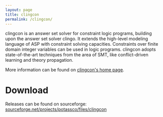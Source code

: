 ```yaml
---
layout: page
title: clingcon
permalink: /clingcon/
---
```


clingcon is an answer set solver for constraint logic programs,
building upon the answer set solver clingo.
It extends the high-level modeling language of ASP with constraint solving capacities.
Constraints over finite domain integer variables can be used in logic programs.
clingcon adopts state-of-the-art techniques from the area of SMT,
like conflict-driven learning and theory propagation.

More information can be found on [clingcon's home page](http://www.cs.uni-potsdam.de/clingcon/).

# Download

Releases can be found on sourceforge: [sourceforge.net/projects/potassco/files/clingcon](https://sourceforge.net/projects/potassco/files/clingcon/)
